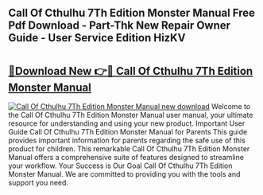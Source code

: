 ## Call Of Cthulhu 7Th Edition Monster Manual Free Pdf Download - Part-Thk New Repair Owner Guide - User Service Edition HizKV

# <h2><a href="http://bc35985.oget.top/?id=Call+Of+Cthulhu+7Th+Edition+Monster+Manual">🔗Download New 👉🔴 Call Of Cthulhu 7Th Edition Monster Manual</a></h2>

[![Call Of Cthulhu 7Th Edition Monster Manual new download](https://i.imgur.com/5g1atiW.png)](http://bc35985.oget.top/?id=Call+Of+Cthulhu+7Th+Edition+Monster+Manual)
Welcome to the Call Of Cthulhu 7Th Edition Monster Manual user manual, your ultimate resource for understanding and using your new product. Important User Guide Call Of Cthulhu 7Th Edition Monster Manual for Parents This guide provides important information for parents regarding the safe use of this product for children. This remarkable Call Of Cthulhu 7Th Edition Monster Manual offers a comprehensive suite of features designed to streamline your workflow. Your Success is Our Goal Call Of Cthulhu 7Th Edition Monster Manual. We are committed to providing you with the tools and support you need.
